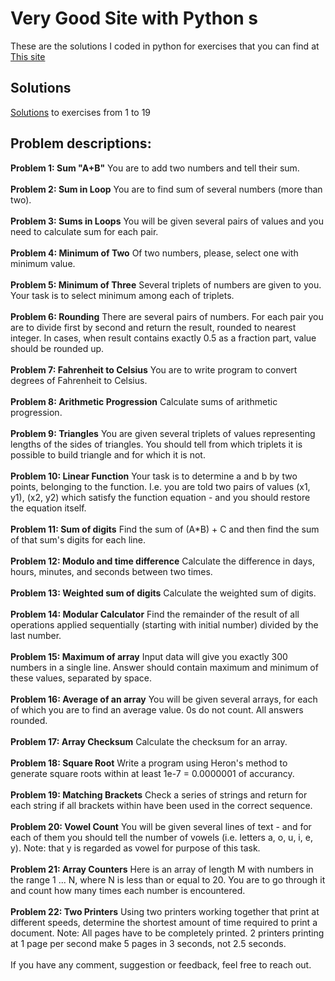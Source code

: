# Very Good Site with Python s
These are the solutions I coded in python for exercises that you can find at
[This site](http://www.codeabbey.com/)
## Solutions
[Solutions](https://github.com/joisaac/exercises-python-solutions/blob/main/exercises-1-to-19.py) to exercises from 1 to 19
## **Problem descriptions:**
**Problem 1: Sum "A+B"**
You are to add two numbers and tell their sum.
<br/>
<br/>
**Problem 2: Sum in Loop**
You are to find sum of several numbers (more than two).
<br/>
<br/>
**Problem 3: Sums in Loops**
You will be given several pairs of values and you need to calculate sum for each pair.
<br/>
<br/>
**Problem 4: Minimum of Two**
Of two numbers, please, select one with minimum value.
<br/>
<br/>
**Problem 5: Minimum of Three**
Several triplets of numbers are given to you. Your task is to select minimum among each of triplets.
<br/>
<br/>
**Problem 6: Rounding**
There are several pairs of numbers. For each pair you are to divide first by second and return the result, rounded to nearest integer. In cases, when result contains exactly 0.5 as a fraction part, value should be rounded up.
<br/>
<br/>
**Problem 7: Fahrenheit to Celsius**
You are to write program to convert degrees of Fahrenheit to Celsius.
<br/>
<br/>
**Problem 8: Arithmetic Progression**
Calculate sums of arithmetic progression.
<br/>
<br/>
**Problem 9: Triangles**
You are given several triplets of values representing lengths of the sides of triangles. You should tell from which triplets it is possible to build triangle and for which it is not.
<br/>
<br/>
**Problem 10: Linear Function**
Your task is to determine a and b by two points, belonging to the function. I.e. you are told two pairs of values (x1, y1), (x2, y2) which satisfy the function equation - and you should restore the equation itself.
<br/>
<br/>
**Problem 11: Sum of digits**
Find the sum of (A\*B) + C and then find the sum of that sum's digits for each line.
<br/>
<br/>
**Problem 12: Modulo and time difference**
Calculate the difference in days, hours, minutes, and seconds between two times.
<br/>
<br/>
**Problem 13: Weighted sum of digits**
Calculate the weighted sum of digits.
<br/>
<br/>
**Problem 14: Modular Calculator**
Find the remainder of the result of all operations applied sequentially (starting with initial number) divided by the last number.
<br/>
<br/>
**Problem 15: Maximum of array**
Input data will give you exactly 300 numbers in a single line. Answer should contain maximum and minimum of these values, separated by space.
<br/>
<br/>
**Problem 16: Average of an array**
You will be given several arrays, for each of which you are to find an average value. 0s do not count. All answers rounded.
<br/>
<br/>
**Problem 17: Array Checksum**
Calculate the checksum for an array.
<br/>
<br/>
**Problem 18: Square Root**
Write a program using Heron's method to generate square roots within at least 1e-7 = 0.0000001 of accurancy.
<br/>
<br/>
**Problem 19: Matching Brackets**
Check a series of strings and return for each string if all brackets within have been used in the correct sequence.
<br/>
<br/>
**Problem 20: Vowel Count**
You will be given several lines of text - and for each of them you should tell the number of vowels (i.e. letters a, o, u, i, e, y). Note: that y is regarded as vowel for purpose of this task.
<br/>
<br/>
**Problem 21: Array Counters**
Here is an array of length M with numbers in the range 1 ... N, where N is less than or equal to 20. You are to go through it and count how many times each number is encountered.
<br/>
<br/>
**Problem 22: Two Printers**
Using two printers working together that print at different speeds, determine the shortest amount of time required to print a document. Note: All pages have to be completely printed. 2 printers printing at 1 page per second make 5 pages in 3 seconds, not 2.5 seconds.
<br/>
<br/>
If you have any comment, suggestion or feedback, feel free to reach out.
